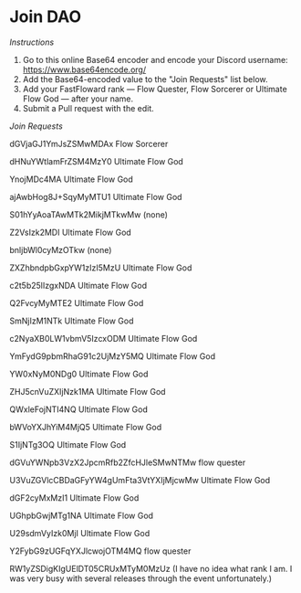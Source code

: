 # Join DAO

*Instructions*

1. Go to this online Base64 encoder and encode your Discord username: https://www.base64encode.org/
2. Add the Base64-encoded value to the "Join Requests" list below.
3. Add your FastFloward rank — Flow Quester, Flow Sorcerer or Ultimate Flow God — after your name.
4. Submit a Pull request with the edit.

*Join Requests*

dGVjaGJ1YmJsZSMwMDAx Flow Sorcerer

dHNuYWtlamFrZSM4MzY0 Ultimate Flow God

YnojMDc4MA Ultimate Flow God

ajAwbHog8J+SqyMyMTU1 Ultimate Flow God

S01hYyAoaTAwMTk2MikjMTkwMw (none)

Z2VsIzk2MDI Ultimate Flow God

bnljbWl0cyMzOTkw (none)

ZXZhbndpbGxpYW1zIzI5MzU Ultimate Flow God

c2t5b25lIzgxNDA  Ultimate Flow God

Q2FvcyMyMTE2 Ultimate Flow God

SmNjIzM1NTk Ultimate Flow God

c2NyaXB0LW1vbmV5IzcxODM Ultimate Flow God

YmFydG9pbmRhaG91c2UjMzY5MQ Ultimate Flow God

YW0xNyM0NDg0 Ultimate Flow God
 
ZHJ5cnVuZXIjNzk1MA  Ultimate Flow God

QWxleFojNTI4NQ Ultimate Flow God

bWVoYXJhYiM4MjQ5 Ultimate Flow God

S1IjNTg3OQ Ultimate Flow God

dGVuYWNpb3VzX2JpcmRfb2ZfcHJleSMwNTMw flow quester

U3VuZGVlcCBDaGFyYW4gUmFta3VtYXIjMjcwMw Ultimate Flow God

dGF2cyMxMzI1 Ultimate Flow God

UGhpbGwjMTg1NA Ultimate Flow God

U29sdmVyIzk0MjI Ultimate Flow God

Y2FybG9zUGFqYXJlcwojOTM4MQ flow quester

RW1yZSDigKIgUElDT05CRUxMTyM0MzUz (I have no idea what rank I am. I was very busy with several releases through the event unfortunately.)
